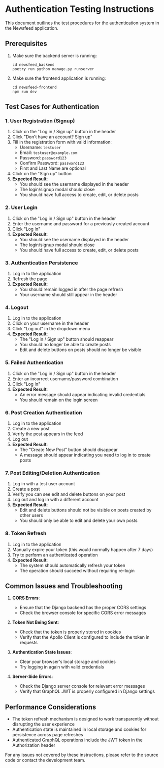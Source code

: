 # Authentication Testing Instructions

This document outlines the test procedures for the authentication system in the Newsfeed application.

## Prerequisites

1. Make sure the backend server is running: 
   ```
   cd newsfeed_backend
   poetry run python manage.py runserver
   ```

2. Make sure the frontend application is running:
   ```
   cd newsfeed-frontend
   npm run dev
   ```

## Test Cases for Authentication

### 1. User Registration (Signup)

1. Click on the "Log in / Sign up" button in the header
2. Click "Don't have an account? Sign up"
3. Fill in the registration form with valid information:
   - Username: `testuser`
   - Email: `testuser@example.com`
   - Password: `password123`
   - Confirm Password: `password123`
   - First and Last Name are optional
4. Click on the "Sign up" button
5. **Expected Result**: 
   - You should see the username displayed in the header
   - The login/signup modal should close
   - You should have full access to create, edit, or delete posts

### 2. User Login

1. Click on the "Log in / Sign up" button in the header
2. Enter the username and password for a previously created account
3. Click "Log In"
4. **Expected Result**:
   - You should see the username displayed in the header
   - The login/signup modal should close
   - You should have full access to create, edit, or delete posts

### 3. Authentication Persistence

1. Log in to the application
2. Refresh the page
3. **Expected Result**:
   - You should remain logged in after the page refresh
   - Your username should still appear in the header

### 4. Logout

1. Log in to the application
2. Click on your username in the header
3. Click "Log out" in the dropdown menu
4. **Expected Result**:
   - The "Log in / Sign up" button should reappear
   - You should no longer be able to create posts
   - Edit and delete buttons on posts should no longer be visible

### 5. Failed Authentication

1. Click on the "Log in / Sign up" button in the header
2. Enter an incorrect username/password combination
3. Click "Log In"
4. **Expected Result**:
   - An error message should appear indicating invalid credentials
   - You should remain on the login screen

### 6. Post Creation Authentication

1. Log in to the application
2. Create a new post
3. Verify the post appears in the feed
4. Log out
5. **Expected Result**:
   - The "Create New Post" button should disappear
   - A message should appear indicating you need to log in to create posts

### 7. Post Editing/Deletion Authentication

1. Log in with a test user account
2. Create a post
3. Verify you can see edit and delete buttons on your post
4. Log out and log in with a different account
5. **Expected Result**:
   - Edit and delete buttons should not be visible on posts created by other users
   - You should only be able to edit and delete your own posts

### 8. Token Refresh

1. Log in to the application
2. Manually expire your token (this would normally happen after 7 days)
3. Try to perform an authenticated operation
4. **Expected Result**:
   - The system should automatically refresh your token
   - The operation should succeed without requiring re-login

## Common Issues and Troubleshooting

1. **CORS Errors**:
   - Ensure that the Django backend has the proper CORS settings
   - Check the browser console for specific CORS error messages

2. **Token Not Being Sent**:
   - Check that the token is properly stored in cookies
   - Verify that the Apollo Client is configured to include the token in requests

3. **Authentication State Issues**:
   - Clear your browser's local storage and cookies
   - Try logging in again with valid credentials

4. **Server-Side Errors**:
   - Check the Django server console for relevant error messages
   - Verify that GraphQL JWT is properly configured in Django settings

## Performance Considerations

- The token refresh mechanism is designed to work transparently without disrupting the user experience
- Authentication state is maintained in local storage and cookies for persistence across page refreshes
- Authenticated GraphQL operations include the JWT token in the Authorization header

For any issues not covered by these instructions, please refer to the source code or contact the development team.
